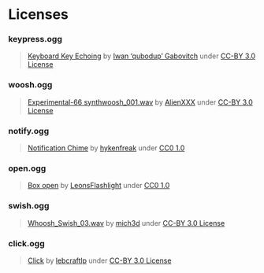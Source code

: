 # Licenses

### keypress.ogg

> [Keyboard Key Echoing](http://freesound.org/people/qubodup/sounds/211608) 
> by [Iwan ‘qubodup’ Gabovitch](http://freesound.org/people/qubodup) 
> under [CC-BY 3.0 License](http://creativecommons.org/licenses/by/3.0/legalcode)

### woosh.ogg

> [Experimental-66 synthwoosh_001.wav](http://freesound.org/people/AlienXXX/sounds/81860) 
> by [AlienXXX](http://freesound.org/people/AlienXXX/) 
> under [CC-BY 3.0 License](http://creativecommons.org/licenses/by/3.0/legalcode)

### notify.ogg

> [Notification Chime](http://freesound.org/people/hykenfreak/sounds/202029/) 
> by [hykenfreak](http://freesound.org/people/hykenfreak/) 
> under [CC0 1.0](http://creativecommons.org/publicdomain/zero/1.0/)

### open.ogg

> [Box open](http://freesound.org/people/LeonsFlashlight/sounds/135014/) 
> by [LeonsFlashlight](http://freesound.org/people/LeonsFlashlight/) 
> under [CC0 1.0](http://creativecommons.org/publicdomain/zero/1.0/)

### swish.ogg

> [Whoosh_Swish_03.wav](http://freesound.org/people/mich3d/sounds/12658/) 
> by [mich3d](http://freesound.org/people/mich3d/) 
> under [CC-BY 3.0 License](http://creativecommons.org/licenses/by/3.0/legalcode)

### click.ogg

> [Click](http://freesound.org/people/lebcraftlp/sounds/192277/) 
> by [lebcraftlp](http://freesound.org/people/lebcraftlp/) 
> under [CC-BY 3.0 License](http://creativecommons.org/licenses/by/3.0/legalcode)
